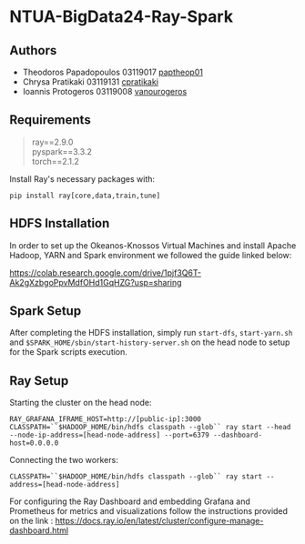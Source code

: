 # NTUA-BigData24-Ray-Spark

## Authors
- Theodoros Papadopoulos  03119017 [paptheop01](https://github.com/paptheop01)
- Chrysa Pratikaki        03119131 [cpratikaki](https://github.com/cpratikaki)
- Ioannis Protogeros      03119008 [vanourogeros](https://github.com/vanourogeros)

## Requirements 
>ray==2.9.0 <br>
>pyspark==3.3.2 <br>
>torch==2.1.2 <br>

Install Ray's necessary packages with:

`pip install ray[core,data,train,tune]`

## HDFS Installation 

In order to set up the Okeanos-Knossos Virtual Machines and install Apache Hadoop, YARN and Spark environment we followed the guide linked below:

https://colab.research.google.com/drive/1pjf3Q6T-Ak2gXzbgoPpvMdfOHd1GqHZG?usp=sharing

## Spark Setup 

After completing the HDFS installation, simply run `start-dfs`, `start-yarn.sh` and `$SPARK_HOME/sbin/start-history-server.sh` on the head node to setup for the Spark scripts execution.

## Ray Setup 

Starting the cluster on the head node:

`RAY_GRAFANA_IFRAME_HOST=http://[public-ip]:3000 CLASSPATH=``$HADOOP_HOME/bin/hdfs classpath --glob`` ray start --head --node-ip-address=[head-node-address] --port=6379 --dashboard-host=0.0.0.0`

Connecting the two workers:

`CLASSPATH=``$HADOOP_HOME/bin/hdfs classpath --glob`` ray start --address=[head-node-address]`

For configuring the Ray Dashboard and embedding Grafana and Prometheus for metrics and visualizations follow the instructions provided on the link : https://docs.ray.io/en/latest/cluster/configure-manage-dashboard.html

